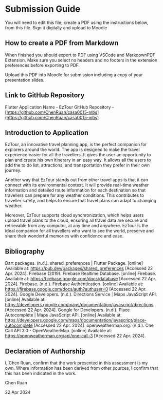 <!---

---
title: "CASA0017: Web Architecture Final Assessment"
author: "Chen Ruan"
date: "22 Apr 2024"
---

-->

# Submission Guide

You will need to edit this file, create a PDF using the instructions below, from this file.   Sign it digitally and upload to Moodle

## How to create a PDF from Markdown
When finished you should export to PDF using VSCode and MarkdownPDF Extension. Make sure you select no headers and no footers in the
extension preferences before exporting to PDF.   

Upload this PDF into Moodle for submission including a copy of your presentation slides.

## Link to GitHub Repository

Flutter Application Name - EzTour
GitHub Repository - [https://github.com/ChenRuan/casa0015-mbs](https://github.com/ChenRuan/casa0015-mbs)

## Introduction to Application

EzTour, an innovative travel planning app, is the perfect companion for explorers around the world. The app is designed to make the travel experience easier for all the travellers. It gives the user an opportunity to plan and create his own itinerary in an easy way. It allows all the users to add the to do list, attractions, and transportation they prefer in their own journey.

Another way that EzTour stands out from other travel apps is that it can connect with its environmental context. It will provide real-time weather information and detailed route information for each destination so that travellers can prepare for any weather conditions. This contributes to traveller safety, and helps to ensure that travel plans can adapt to changing weather.

Moreover, EzTour supports cloud synchronization, which helps users upload travel plans to the cloud, ensuring all travel data are secure and retrievable from any computer, at any time and anywhere. EzTour is the ideal companion for all travellers who want to see the world, preserve and share their wonderful memories with confidence and ease.

## Bibliography

Dart packages. (n.d.). shared_preferences | Flutter Package. [online] Available at: https://pub.dev/packages/shared_preferences [Accessed 22 Apr. 2024].
Firebase (2019). Firebase Realtime Database. [online] Firebase. Available at: https://firebase.google.com/docs/database [Accessed 22 Apr. 2024].
Firebase. (n.d.). Firebase Authentication. [online] Available at: https://firebase.google.com/docs/auth?authuser=0 [Accessed 22 Apr. 2024].
Google Developers. (n.d.). Directions Service | Maps JavaScript API. [online] Available at: https://developers.google.com/maps/documentation/javascript/directions [Accessed 22 Apr. 2024].
Google for Developers. (n.d.). Place Autocomplete | Maps JavaScript API. [online] Available at: https://developers.google.com/maps/documentation/javascript/place-autocomplete [Accessed 22 Apr. 2024].
openweathermap.org. (n.d.). One Call API 3.0 - OpenWeatherMap. [online] Available at: https://openweathermap.org/api/one-call-3 [Accessed 22 Apr. 2024].

## Declaration of Authorship

I, Chen Ruan, confirm that the work presented in this assessment is my own. Where information has been derived from other sources, I confirm that this has been indicated in the work.

Chen Ruan

22 Apr 2024
